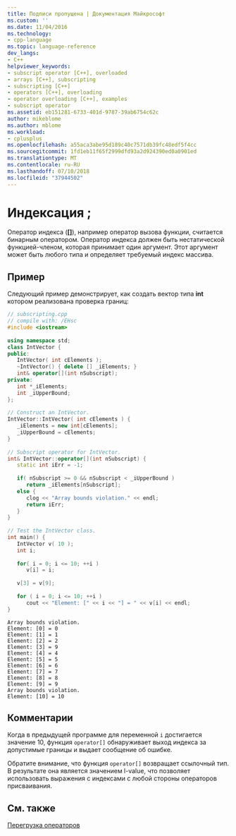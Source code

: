 ```yaml
---
title: Подписи пропущена | Документация Майкрософт
ms.custom: ''
ms.date: 11/04/2016
ms.technology:
- cpp-language
ms.topic: language-reference
dev_langs:
- C++
helpviewer_keywords:
- subscript operator [C++], overloaded
- arrays [C++], subscripting
- subscripting [C++]
- operators [C++], overloading
- operator overloading [C++], examples
- subscript operator
ms.assetid: eb151281-6733-401d-9787-39ab6754c62c
author: mikeblome
ms.author: mblome
ms.workload:
- cplusplus
ms.openlocfilehash: a55aca3abe95d189c40c7571db39fc48edf5f4cc
ms.sourcegitcommit: 1fd1eb11f65f2999dfd93a2d924390ed0a0901ed
ms.translationtype: MT
ms.contentlocale: ru-RU
ms.lasthandoff: 07/10/2018
ms.locfileid: "37944502"
---
```

# <a name="subscripting"></a>Индексация ;
Оператор индекса (**[]**), например оператор вызова функции, считается бинарным оператором. Оператор индекса должен быть нестатической функцией-членом, которая принимает один аргумент. Этот аргумент может быть любого типа и определяет требуемый индекс массива.  
  
## <a name="example"></a>Пример  
 Следующий пример демонстрирует, как создать вектор типа **int** котором реализована проверка границ:  
  
```cpp 
// subscripting.cpp  
// compile with: /EHsc  
#include <iostream>  
  
using namespace std;  
class IntVector {  
public:  
   IntVector( int cElements );  
   ~IntVector() { delete [] _iElements; }  
   int& operator[](int nSubscript);  
private:  
   int *_iElements;  
   int _iUpperBound;  
};  
  
// Construct an IntVector.  
IntVector::IntVector( int cElements ) {  
   _iElements = new int[cElements];  
   _iUpperBound = cElements;  
}  
  
// Subscript operator for IntVector.  
int& IntVector::operator[](int nSubscript) {  
   static int iErr = -1;  
  
   if( nSubscript >= 0 && nSubscript < _iUpperBound )  
      return _iElements[nSubscript];  
   else {  
      clog << "Array bounds violation." << endl;  
      return iErr;  
   }  
}  
  
// Test the IntVector class.  
int main() {  
   IntVector v( 10 );  
   int i;  
  
   for( i = 0; i <= 10; ++i )  
      v[i] = i;  
  
   v[3] = v[9];  
  
   for ( i = 0; i <= 10; ++i )  
      cout << "Element: [" << i << "] = " << v[i] << endl;  
}  
```  
  
```Output  
Array bounds violation.  
Element: [0] = 0  
Element: [1] = 1  
Element: [2] = 2  
Element: [3] = 9  
Element: [4] = 4  
Element: [5] = 5  
Element: [6] = 6  
Element: [7] = 7  
Element: [8] = 8  
Element: [9] = 9  
Array bounds violation.  
Element: [10] = 10  
```  
  
## <a name="comments"></a>Комментарии  
 Когда в предыдущей программе для переменной `i` достигается значение 10, функция `operator[]` обнаруживает выход индекса за допустимые границы и выдает сообщение об ошибке.  
  
 Обратите внимание, что функция `operator[]` возвращает ссылочный тип. В результате она является значением l-value, что позволяет использовать выражения с индексами с любой стороны операторов присваивания.  
  
## <a name="see-also"></a>См. также  
 [Перегрузка операторов](../cpp/operator-overloading.md)
